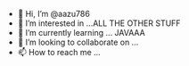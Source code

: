 - 👋 Hi, I’m @aazu786
- 👀 I’m interested in ...ALL THE OTHER STUFF
- 🌱 I’m currently learning ... JAVAAA
- 💞️ I’m looking to collaborate on ...
- 📫 How to reach me ...

<!---
aazu786/aazu786 is a ✨ special ✨ repository because its `README.md` (this file) appears on your GitHub profile.
You can click the Preview link to take a look at your changes.
--->
